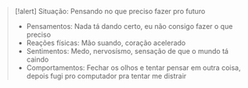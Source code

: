 >[!alert] Situação: Pensando no que preciso fazer pro futuro
>- Pensamentos: Nada tá dando certo, eu não consigo fazer o que preciso
>- Reações físicas: Mão suando, coração acelerado
>- Sentimentos: Medo, nervosísmo, sensação de que o mundo tá caindo
>- Comportamentos: Fechar os olhos e tentar pensar em outra coisa, depois fugi pro computador pra tentar me distrair


